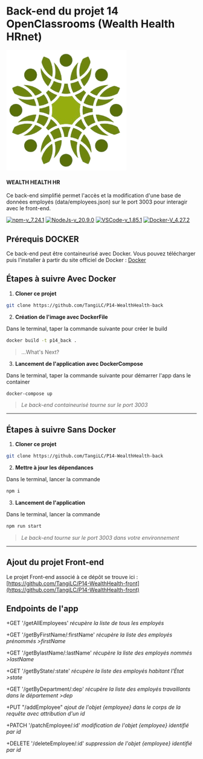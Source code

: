 # Back-end du projet 14 OpenClassrooms (Wealth Health HRnet)

![Wealth Health Logo](./data/WH_logo.png)

#### WEALTH HEALTH HR

Ce back-end simplifié permet l'accès et la modification d'une base de données employés (data/employees.json) sur le port 3003 pour interagir avec le front-end.

[![npm-v_7.24.1](https://img.shields.io/badge/npm-v_7.24.1-orange?style&logo=npm)](https://docs.npmjs.com/)
[![NodeJs-v_20.9.0](https://img.shields.io/badge/NodeJs-v_20.9.0-green?style&logo=nodedotjs)](https://nodejs.org/en/docs/)
[![VSCode-v_1.85.1](https://img.shields.io/badge/VSCode-v_1.85.1-blueviolet?style&logo=visual-studio-code)](https://code.visualstudio.com/download)
[![Docker-V_4.27.2](https://img.shields.io/badge/Docker-v_4.27.2-blue.svg?style&logo=Docker)](https://www.docker.com/get-started)

## Prérequis DOCKER

Ce back-end peut être containeurisé avec Docker. Vous pouvez télécharger puis l'installer à partir du site officiel de Docker : [Docker](https://www.docker.com/get-started)

## Étapes à suivre Avec Docker

1. **Cloner ce projet**

```bash
git clone https://github.com/TangiLC/P14-WealthHealth-back
```

2. **Création de l'image avec DockerFile**

Dans le terminal, taper la commande suivante pour créer le build

```bash
docker build -t p14_back .
```

> ...What's Next?

3. **Lancement de l'application avec DockerCompose**

Dans le terminal, taper la commande suivante pour démarrer l'app dans le container

```bash
docker-compose up
```

> _Le back-end containeurisé tourne sur le port 3003_

---

## Étapes à suivre Sans Docker

1. **Cloner ce projet**

```bash
git clone https://github.com/TangiLC/P14-WealthHealth-back
```

2. **Mettre à jour les dépendances**

Dans le terminal, lancer la commande

```bash
npm i
```

3. **Lancement de l'application**

Dans le terminal, lancer la commande

```bash
npm run start
```

> _Le back-end tourne sur le port 3003 dans votre environnement_

---

## Ajout du projet Front-end

Le projet Front-end associé à ce dépôt se trouve ici :[https://github.com/TangiLC/P14-WealthHealth-front](https://github.com/TangiLC/P14-WealthHealth-front)


## Endpoints de l'app

+GET '/getAllEmployees' *récupère la liste de tous les employés*

+GET '/getByFirstName/:firstName' *récupère la liste des employés prénommés >firstName*

+GET '/getBylastName/:lastName' *récupère la liste des employés nommés >lastName*

+GET '/getByState/:state' *récupère la liste des employés habitant l'État >state*

+GET '/getByDepartment/:dep' *récupère la liste des employés travaillants dans le département >dep*

+PUT "/addEmployee" *ajout de l'objet {employee} dans le corps de la requête avec attribution d'un id*

+PATCH '/patchEmployee/:id' *modification de l'objet {employee} identifié par id*

+DELETE '/deleteEmployee/:id' *suppression de l'objet {employee} identifié par id*



